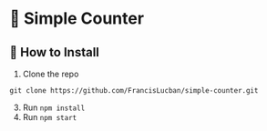 # 🔢 Simple Counter

## 📖 How to Install
1. Clone the repo
```
git clone https://github.com/FrancisLucban/simple-counter.git
```
3. Run `npm install`
4. Run `npm start` 

